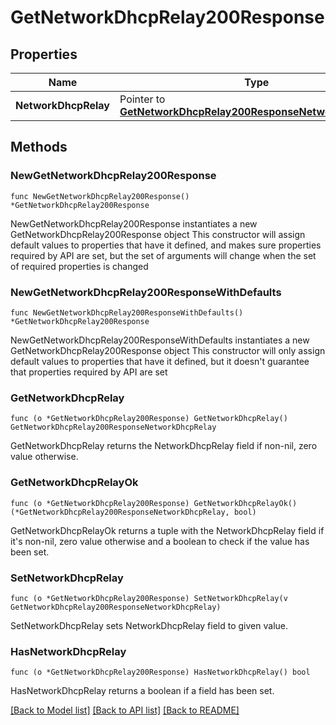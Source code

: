 # GetNetworkDhcpRelay200Response

## Properties

Name | Type | Description | Notes
------------ | ------------- | ------------- | -------------
**NetworkDhcpRelay** | Pointer to [**GetNetworkDhcpRelay200ResponseNetworkDhcpRelay**](GetNetworkDhcpRelay200ResponseNetworkDhcpRelay.md) |  | [optional] 

## Methods

### NewGetNetworkDhcpRelay200Response

`func NewGetNetworkDhcpRelay200Response() *GetNetworkDhcpRelay200Response`

NewGetNetworkDhcpRelay200Response instantiates a new GetNetworkDhcpRelay200Response object
This constructor will assign default values to properties that have it defined,
and makes sure properties required by API are set, but the set of arguments
will change when the set of required properties is changed

### NewGetNetworkDhcpRelay200ResponseWithDefaults

`func NewGetNetworkDhcpRelay200ResponseWithDefaults() *GetNetworkDhcpRelay200Response`

NewGetNetworkDhcpRelay200ResponseWithDefaults instantiates a new GetNetworkDhcpRelay200Response object
This constructor will only assign default values to properties that have it defined,
but it doesn't guarantee that properties required by API are set

### GetNetworkDhcpRelay

`func (o *GetNetworkDhcpRelay200Response) GetNetworkDhcpRelay() GetNetworkDhcpRelay200ResponseNetworkDhcpRelay`

GetNetworkDhcpRelay returns the NetworkDhcpRelay field if non-nil, zero value otherwise.

### GetNetworkDhcpRelayOk

`func (o *GetNetworkDhcpRelay200Response) GetNetworkDhcpRelayOk() (*GetNetworkDhcpRelay200ResponseNetworkDhcpRelay, bool)`

GetNetworkDhcpRelayOk returns a tuple with the NetworkDhcpRelay field if it's non-nil, zero value otherwise
and a boolean to check if the value has been set.

### SetNetworkDhcpRelay

`func (o *GetNetworkDhcpRelay200Response) SetNetworkDhcpRelay(v GetNetworkDhcpRelay200ResponseNetworkDhcpRelay)`

SetNetworkDhcpRelay sets NetworkDhcpRelay field to given value.

### HasNetworkDhcpRelay

`func (o *GetNetworkDhcpRelay200Response) HasNetworkDhcpRelay() bool`

HasNetworkDhcpRelay returns a boolean if a field has been set.


[[Back to Model list]](../README.md#documentation-for-models) [[Back to API list]](../README.md#documentation-for-api-endpoints) [[Back to README]](../README.md)


